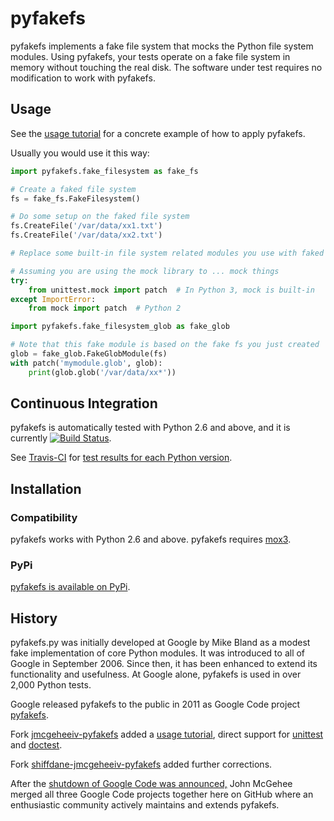 # pyfakefs
pyfakefs implements a fake file system that mocks the Python file system modules.
Using pyfakefs, your tests operate on a fake file system in memory without
touching the real disk.  The software under test requires no modification to
work with pyfakefs.

## Usage
See the [usage tutorial](http://github.com/jmcgeheeiv/pyfakefs/wiki/Tutorial)
for a concrete example of how to apply pyfakefs.

Usually you would use it this way:

```python
import pyfakefs.fake_filesystem as fake_fs

# Create a faked file system
fs = fake_fs.FakeFilesystem()

# Do some setup on the faked file system
fs.CreateFile('/var/data/xx1.txt')
fs.CreateFile('/var/data/xx2.txt')

# Replace some built-in file system related modules you use with faked ones

# Assuming you are using the mock library to ... mock things
try:
    from unittest.mock import patch  # In Python 3, mock is built-in
except ImportError:
    from mock import patch  # Python 2

import pyfakefs.fake_filesystem_glob as fake_glob

# Note that this fake module is based on the fake fs you just created
glob = fake_glob.FakeGlobModule(fs)
with patch('mymodule.glob', glob):
    print(glob.glob('/var/data/xx*'))
```

## Continuous Integration

pyfakefs is automatically tested with Python 2.6 and above, and it is currently
[![Build Status](https://travis-ci.org/jmcgeheeiv/pyfakefs.svg)](https://travis-ci.org/jmcgeheeiv/pyfakefs).

See [Travis-CI](http://travis-ci.org) for
[test results for each Python version](https://travis-ci.org/jmcgeheeiv/pyfakefs).

## Installation

### Compatibility
pyfakefs works with Python 2.6 and above.  pyfakefs requires [mox3](https://pypi.python.org/pypi/mox3).

### PyPi
[pyfakefs is available on PyPi](https://pypi.python.org/pypi/pyfakefs/).

## History
pyfakefs.py was initially developed at Google by Mike Bland as a modest fake
implementation of core Python modules.  It was introduced to all of Google
in September 2006. Since then, it has been enhanced to extend its
functionality and usefulness.  At Google alone, pyfakefs is used in over 2,000
Python tests.

Google released pyfakefs to the public in 2011 as Google Code project
[pyfakefs](http://code.google.com/p/pyfakefs/).

Fork
[jmcgeheeiv-pyfakefs](http://code.google.com/p/jmcgeheeiv-pyfakefs/)
added a [usage tutorial](http://github.com/jmcgeheeiv/pyfakefs/wiki/Tutorial),
direct support for [unittest](http://docs.python.org/2/library/unittest.html)
and [doctest](http://docs.python.org/2/library/doctest.html).

Fork
[shiffdane-jmcgeheeiv-pyfakefs](http://code.google.com/p/shiffdane-jmcgeheeiv-pyfakefs/)
added further corrections.

After the [shutdown of Google Code was announced,](http://google-opensource.blogspot.com/2015/03/farewell-to-google-code.html)
John McGehee merged all three Google Code projects together here on GitHub where an
enthusiastic community actively maintains and extends pyfakefs.

